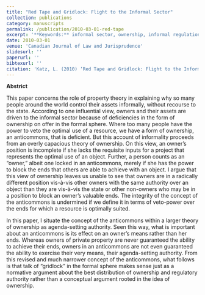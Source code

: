 ```yaml
---
title: "Red Tape and Gridlock: Flight to the Informal Sector"
collection: publications
category: manuscripts
permalink: /publication/2010-03-01-red-tape
excerpt: '**Keywords:** informal sector, ownership, informal regulation'
date: 2010-03-01
venue: 'Canadian Journal of Law and Jurisprudence'
slidesurl: ''
paperurl: ''
bibtexurl: ''
citation: 'Katz, L. (2010) ‘Red Tape and Gridlock: Flight to the Informal Sector,’ 23 Canadian Journal of Law and Jurisprudence 99'
---
```

**Abstrict**

This paper concerns the role of property theory in explaining why so many people around the world control their assets informally, without recourse to the state. According to one influential view, owners and their assets are driven to the informal sector because of deficiencies in the form of ownership on offer in the formal sphere. Where too many people have the power to veto the optimal use of a resource, we have a form of ownership, an anticommons, that is deficient. But this account of informality proceeds from an overly capacious theory of ownership. On this view, an owner’s position is incomplete if she lacks the requisite inputs for a project that represents the optimal use of an object. Further, a person counts as an “owner,” albeit one locked in an anticommons, merely if she has the power to block the ends that others are able to achieve with an object. I argue that this view of ownership leaves us unable to see that owners are in a radically different position vis-à-vis other owners with the same authority over an object than they are vis-à-vis the state or other non-owners who may be in a position to block an owner’s valuable ends. The integrity of the concept of the anticommons is undermined if we define it in terms of veto-power over the ends for which a resource is optimally suited.

In this paper, I situate the concept of the anticommons within a larger theory of ownership as agenda-setting authority. Seen this way, what is important about an anticommons is its effect on an owner’s means rather than her ends. Whereas owners of private property are never guaranteed the ability to achieve their ends, owners in an anticommons are not even guaranteed the ability to exercise their very means, their agenda-setting authority. From this revised and much narrower concept of the anticommons, what follows is that talk of “gridlock” in the formal sphere makes sense just as a normative argument about the best distribution of ownership and regulatory authority rather than a conceptual argument rooted in the idea of ownership.
